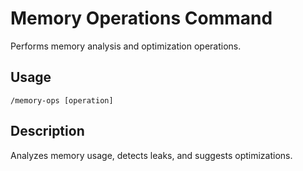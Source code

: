 # Memory Operations Command

Performs memory analysis and optimization operations.

## Usage
`/memory-ops [operation]`

## Description
Analyzes memory usage, detects leaks, and suggests optimizations.
